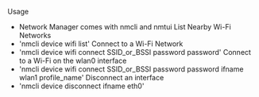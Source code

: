 Usage
- Network Manager comes with nmcli and nmtui
List Nearby Wi-Fi Networks
- 'nmcli device wifi list'
Connect to a Wi-Fi Network
- 'nmcli device wifi connect SSID_or_BSSI password password'
Connect to a Wi-Fi on the wlan0 interface
- 'nmcli device wifi connect SSID_or_BSSI password password ifname wlan1 profile_name'
Disconnect an interface
- 'nmcli device disconnect ifname eth0'
